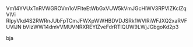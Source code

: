 Vm14YVUxTnRVWGROVm1oVFlteEtWbGxVUW5kVmJGcHlWV3RPVlZKclZqVlVi
RlpyVkd4S2RWRnJUbFpTCmJFWXpWWHBDVDJSRk1WVlRiWFJXQ2xaRVFUVlJN
bVIzWW14dmVVMUVNRXREYlZveFdrRTlQUW9LWjJGbgoKd2p3

bja